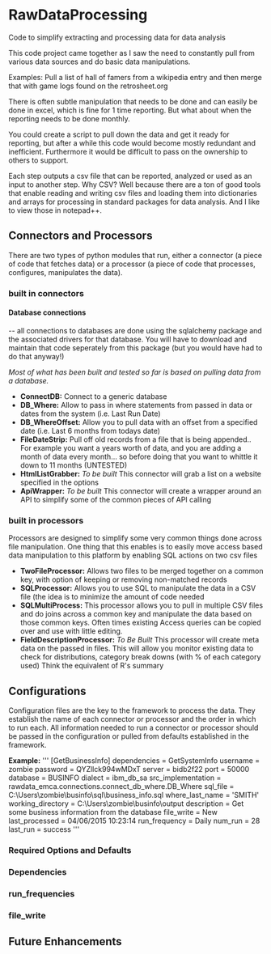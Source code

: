# RawDataProcessing
Code to simplify extracting and processing data for data analysis

This code project came together as I saw the need to constantly pull from various data sources and do basic
data manipulations.

Examples:  Pull a list of hall of famers from a wikipedia entry and then merge that with game logs found on the retrosheet.org

There is often subtle manipulation that needs to be done and can easily be done in excel, which is fine for 1 time reporting.  But what about when the reporting needs to be done monthly.  

You could create a script to pull down the data and get it ready for reporting, but after a while this code would become mostly redundant and inefficient.  Furthermore it would be difficult to pass on the ownership to others to support.

Each step outputs a csv file that can be reported, analyzed or used as an input to another step.  Why CSV?  Well because there are a ton of good tools that enable reading and writing csv files and loading them into dictionaries and arrays for processing in standard packages for data analysis.  And I like to view those in notepad++.

## Connectors and Processors
There are two types of python modules that run, either a connector (a piece of code that fetches data) or a processor (a piece of code that processes, configures, manipulates the data).

### built in connectors

#### Database connections
-- all connections to databases are done using the sqlalchemy package and the associated drivers for that database.  You will have to download and maintain that code seperately from this package (but you would have had to do that anyway!)

*Most of what has been built and tested so far is based on pulling data from a database.*

* **ConnectDB:**  Connect to a generic database
* **DB_Where:** Allow to pass in where statements from passed in data or dates from the system (i.e. Last Run Date)
* **DB_WhereOffset:**  Allow you to pull data with an offset from a specified date (i.e. Last 6 months from todays date)
* **FileDateStrip:**  Pull off old records from a file that is being appended.. For example you want a years worth of data, and you are adding a month of data every month... so before doing that you want to whittle it down to 11 months (UNTESTED)
* **HtmlListGrabber:** *To be built* This connector will grab a list on a website specified in the options
* **ApiWrapper:**  *To be built* This connector will create a wrapper around an API to simplify some of the common pieces of API calling

### built in processors
Processors are designed to simplify some very common things done across file manipulation.  One thing that this enables is to easily move access based data manipulation to this platform by enabling SQL actions on two csv files

* **TwoFileProcessor:**  Allows two files to be merged together on a common key, with option of keeping or removing non-matched records
* **SQLProcessor:**  Allows you to use SQL to manipulate the data in a CSV file (the idea is to minimize the amount of code needed
* **SQLMultiProcess:** This processor allows you to pull in multiple CSV files and do joins across a common key and manipulate the data based on those common keys.  Often times existing Access queries can be copied over and use with little editing.
* **FieldDescriptionProcessor:** *To Be Built* This processor will create meta data on the passed in files.  This will allow you monitor existing data to check for distributions, category break downs (with % of each category used) Think the equivalent of R's summary


## Configurations
Configuration files are the key to the framework to process the data.  They establish the name of each connector or processor and the order in which to run each.  All information needed to run a connector or processor should be passed in the configuration or pulled from defaults established in the framework.

**Example:**
'''
[GetBusinessInfo]
dependencies = GetSystemInfo
username = zombie
password = QYZllck994wMDxT
server = bidb2f22
port = 50000
database = BUSINFO
dialect = ibm_db_sa
src_implementation = rawdata_emca.connections.connect_db_where.DB_Where
sql_file = C:\Users\zombie\businfo\sql\business_info.sql
where_last_name = 'SMITH'
working_directory = C:\Users\zombie\businfo\output
description = Get some business information from the database
file_write = New
last_processed = 04/06/2015 10:23:14
run_frequency = Daily
num_run = 28
last_run = success
'''

### Required Options and Defaults


### Dependencies

### run_frequencies

### file_write

## Future Enhancements
